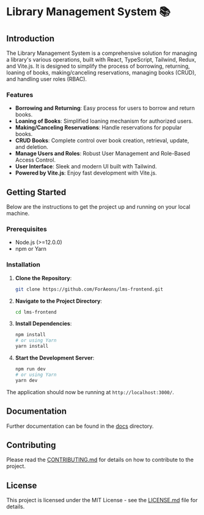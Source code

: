 # Library Management System 📚

## Introduction

The Library Management System is a comprehensive solution for managing a library's various operations, built with React, TypeScript, Tailwind, Redux, and Vite.js. It is designed to simplify the process of borrowing, returning, loaning of books, making/canceling reservations, managing books (CRUD), and handling user roles (RBAC).

### Features

- **Borrowing and Returning**: Easy process for users to borrow and return books.
- **Loaning of Books**: Simplified loaning mechanism for authorized users.
- **Making/Canceling Reservations**: Handle reservations for popular books.
- **CRUD Books**: Complete control over book creation, retrieval, update, and deletion.
- **Manage Users and Roles**: Robust User Management and Role-Based Access Control.
- **User Interface**: Sleek and modern UI built with Tailwind.
- **Powered by Vite.js**: Enjoy fast development with Vite.js.

## Getting Started

Below are the instructions to get the project up and running on your local machine.

### Prerequisites

- Node.js (>=12.0.0)
- npm or Yarn

### Installation

1. **Clone the Repository**:

   ```bash
   git clone https://github.com/ForAeons/lms-frontend.git
   ```

2. **Navigate to the Project Directory**:

   ```bash
   cd lms-frontend
   ```

3. **Install Dependencies**:

   ```bash
   npm install
   # or using Yarn
   yarn install
   ```

4. **Start the Development Server**:

   ```bash
   npm run dev
   # or using Yarn
   yarn dev
   ```

The application should now be running at `http://localhost:3000/`.

## Documentation

Further documentation can be found in the [docs](./docs) directory.

## Contributing

Please read the [CONTRIBUTING.md](./CONTRIBUTING.md) for details on how to contribute to the project.

## License

This project is licensed under the MIT License - see the [LICENSE.md](./LICENSE.md) file for details.
